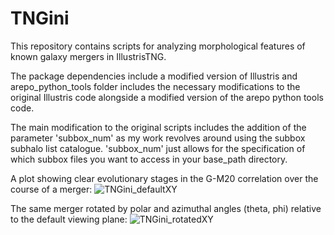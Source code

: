 # TNGini
This repository contains scripts for analyzing morphological features of known galaxy mergers in IllustrisTNG.

The package dependencies include a modified version of Illustris and arepo_python_tools folder includes the necessary modifications to the original Illustris code alongside a modified version of
the arepo python tools code.

The main modification to the original scripts includes the addition of the parameter 'subbox_num' as my work revolves around using the
subbox subhalo list catalogue. 'subbox_num' just allows for the specification of which subbox files you want to access in your base_path
directory.

A plot showing clear evolutionary stages in the G-M20 correlation over the course of a merger:
![TNGini_defaultXY](https://github.com/user-attachments/assets/f84802cf-7145-4c36-a71a-a6814d381c69)

The same merger rotated by polar and azimuthal angles (theta, phi) relative to the default viewing plane:
![TNGini_rotatedXY](https://github.com/user-attachments/assets/17e5e4fc-ab0e-4348-ae59-243565cf47d0)
